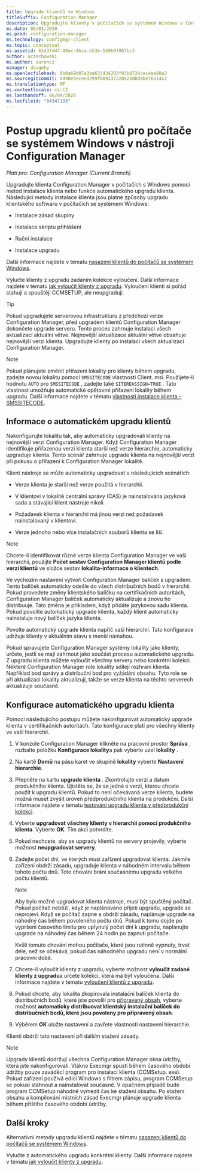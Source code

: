```yaml
---
title: Upgrade klientů ve Windows
titleSuffix: Configuration Manager
description: Upgradujte klienty v počítačích se systémem Windows v Configuration Manager.
ms.date: 06/03/2020
ms.prod: configuration-manager
ms.technology: configmgr-client
ms.topic: conceptual
ms.assetid: 6143fd47-48ec-4bca-b53b-5b9b9f067bc3
author: aczechowski
ms.author: aaroncz
manager: dougeby
ms.openlocfilehash: 8b0a69b07a3be633434203f93b0724cec4ea88a3
ms.sourcegitcommit: d498e5eceed299f009337228523d0d4be76a14c2
ms.translationtype: MT
ms.contentlocale: cs-CZ
ms.lasthandoff: 06/04/2020
ms.locfileid: "84347133"
---
```

# <a name="how-to-upgrade-clients-for-windows-computers-in-configuration-manager"></a>Postup upgradu klientů pro počítače se systémem Windows v nástroji Configuration Manager

*Platí pro: Configuration Manager (Current Branch)*

Upgradujte klienta Configuration Manager v počítačích s Windows pomocí metod instalace klienta nebo funkce automatického upgradu klienta. Následující metody instalace klienta jsou platné způsoby upgradu klientského softwaru v počítačích se systémem Windows:  

- Instalace zásad skupiny  

- Instalace skriptu přihlášení  

- Ruční instalace  

- Instalace upgradu  

Další informace najdete v tématu [nasazení klientů do počítačů se systémem Windows](../../deploy/deploy-clients-to-windows-computers.md).

Vylučte klienty z upgradu zadáním kolekce vyloučení. Další informace najdete v tématu [jak vyloučit klienty z upgradu](exclude-clients-windows.md). Vyloučení klienti si pořád stahují a spouštějí CCMSETUP, ale neupgradují.

> [!TIP]  
> Pokud upgradujete serverovou infrastrukturu z předchozí verze Configuration Manager, před upgradem klientů Configuration Manager dokončete upgrade serveru. Tento proces zahrnuje instalaci všech aktualizací aktuální větve. Nejnovější aktualizace aktuální větve obsahuje nejnovější verzi klienta. Upgradujte klienty po instalaci všech aktualizací Configuration Manager.

> [!NOTE]
> Pokud plánujete změnit přiřazení lokality pro klienty během upgradu, zadejte novou lokalitu pomocí `SMSSITECODE` vlastnosti Client. msi. Použijete-li hodnotu `AUTO` pro `SMSSITECODE` , zadejte také `SITEREASSIGN=TRUE` . Tato vlastnost umožňuje automatické opětovné přiřazení lokality během upgradu. Další informace najdete v tématu [vlastnosti instalace klienta – SMSSITECODE](../../deploy/about-client-installation-properties.md#smssitecode).

## <a name="about-automatic-client-upgrade"></a><a name="bkmk_autoupdate"></a>Informace o automatickém upgradu klientů

Nakonfigurujte lokalitu tak, aby automaticky upgradovali klienty na nejnovější verzi Configuration Manager. Když Configuration Manager identifikuje přiřazenou verzi klienta starší než verze hierarchie, automaticky upgraduje klienta. Tento scénář zahrnuje upgrade klienta na nejnovější verzi při pokusu o přiřazení k Configuration Manager lokalitě.  

Klient nástroje se může automaticky upgradovat v následujících scénářích:  

- Verze klienta je starší než verze použitá v hierarchii.  

- V klientovi v lokalitě centrální správy (CAS) je nainstalována jazyková sada a stávající klient nástroje nikoli.  

- Požadavek klienta v hierarchii má jinou verzi než požadavek nainstalovaný v klientovi.  

- Verze jednoho nebo více instalačních souborů klienta se liší.  

> [!NOTE]  
> Chcete-li identifikovat různé verze klienta Configuration Manager ve vaší hierarchii, použijte **Počet sestav Configuration Manager klientů podle verzí klientů** ve složce sestav **lokalita-informace o klientech**.  

Ve výchozím nastavení vytvoří Configuration Manager balíček s upgradem. Tento balíček automaticky odešle do všech distribučních bodů v hierarchii. Pokud provedete změny klientského balíčku na certifikačních autoritách, Configuration Manager balíček automaticky aktualizuje a znovu ho distribuuje. Tato změna je příkladem, když přidáte jazykovou sadu klienta. Pokud povolíte automatický upgrade klienta, každý klient automaticky nainstaluje nový balíček jazyka klienta.

Povolte automatický upgrade klienta napříč vaší hierarchií. Tato konfigurace udržuje klienty v aktuálním stavu s menší námahou.  

Pokud spravujete Configuration Manager systémy lokality jako klienty, určete, jestli se mají zahrnout jako součást procesu automatického upgradu. Z upgradu klienta můžete vyloučit všechny servery nebo konkrétní kolekci. Některé Configuration Manager role lokality sdílejí rozhraní klienta. Například bod správy a distribuční bod pro vyžádání obsahu. Tyto role se při aktualizaci lokality aktualizují, takže se verze klienta na těchto serverech aktualizuje současně.

## <a name="configure-automatic-client-upgrade"></a><a name="bkmk_configure"></a>Konfigurace automatického upgradu klienta

Pomocí následujícího postupu můžete nakonfigurovat automatický upgrade klienta v certifikačních autoritách. Tato konfigurace platí pro všechny klienty ve vaší hierarchii.  

1. V konzole Configuration Manager klikněte na pracovní prostor **Správa** , rozbalte položku **Konfigurace lokality**a pak vyberte uzel **lokality** .  

1. Na kartě **Domů** na pásu karet ve skupině **lokality** vyberte **Nastavení hierarchie**.  

1. Přepněte na kartu **upgrade klienta** . Zkontrolujte verzi a datum produkčního klienta. Ujistěte se, že se jedná o verzi, kterou chcete použít k upgradu klientů. Pokud to není očekávaná verze klienta, budete možná muset zvýšit úroveň předprodukčního klienta na produkční. Další informace najdete v tématu [testování upgradu klienta v předprodukční kolekci](test-client-upgrades.md).  

1. Vyberte **upgradovat všechny klienty v hierarchii pomocí produkčního klienta**. Vyberte **OK**. Tím akci potvrdíte.  

1. Pokud nechcete, aby se upgrady klientů na servery projevily, vyberte možnost **neupgradovat servery**.  

1. Zadejte počet dní, ve kterých musí zařízení upgradovat klienta. Jakmile zařízení obdrží zásadu, upgraduje klienta v náhodném intervalu během tohoto počtu dnů. Toto chování brání současnému upgradu velkého počtu klientů.

    > [!NOTE]
    > Aby bylo možné upgradovat klienta nástroje, musí být spuštěný počítač. Pokud počítač neběží, když je naplánováno přijetí upgradu, upgrade se neprojeví. Když se počítač zapne a obdrží zásadu, naplánuje upgrade na náhodný čas během povoleného počtu dnů. Pokud k tomu dojde po vypršení časového limitu pro uplynulý počet dní k upgradu, naplánujte upgrade na náhodný čas během 24 hodin po zapnutí počítače.
    >
    > Kvůli tomuto chování mohou počítače, které jsou rutinně vypnuty, trvat déle, než se očekává, pokud čas náhodného upgradu není v normální pracovní době.

1. Chcete-li vyloučit klienty z upgradu, vyberte možnost **vyloučit zadané klienty z upgradu**a určete kolekci, která má být vyloučena. Další informace najdete v tématu [vyloučení klientů z upgradu](exclude-clients-windows.md).

1. Pokud chcete, aby lokalita zkopírovala instalační balíček klienta do distribučních bodů, které jste povolili pro [připravený obsah](../../../plan-design/hierarchy/manage-network-bandwidth.md#BKMK_PrestagingContent), vyberte možnost **automaticky distribuovat klientský instalační balíček do distribučních bodů, které jsou povoleny pro připravený obsah**.  

1. Výběrem **OK** uložte nastavení a zavřete vlastnosti nastavení hierarchie.

Klienti obdrží tato nastavení při dalším stažení zásady.

> [!NOTE]
> Upgrady klientů dodržují všechna Configuration Manager okna údržby, která jste nakonfigurovali. Vlákno Execmgr spustí během časového období údržby pouze zaváděcí program pro instalaci klienta (CCMSetup. exe). Pokud zařízení používá edici Windows s filtrem zápisu, program CCMSetup se pokusí stáhnout a nainstalovat současně. V opačném případě bude program CCMSetup náhodně vymezit čas ke stažení obsahu. Po stažení obsahu a kompilování místních zásad Execmgr plánuje upgrade klienta během příštího časového období údržby.<!-- SCCMDocs#896 -->

## <a name="next-steps"></a>Další kroky

Alternativní metody upgradu klientů najdete v tématu [nasazení klientů do počítačů se systémem Windows](../../deploy/deploy-clients-to-windows-computers.md).

Vylučte z automatického upgradu konkrétní klienty. Další informace najdete v tématu [jak vyloučit klienty z upgradu](exclude-clients-windows.md).
